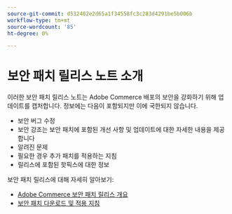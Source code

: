 ```yaml
---
source-git-commit: d532402e2d65a1f34558fc3c283d4291be5b006b
workflow-type: tm+mt
source-wordcount: '85'
ht-degree: 0%

---
```

# 보안 패치 릴리스 노트 소개

이러한 보안 패치 릴리스 노트는 Adobe Commerce 배포의 보안을 강화하기 위해 업데이트를 캡처합니다. 정보에는 다음이 포함되지만 이에 국한되지 않습니다.

* 보안 버그 수정
* 보안 강조는 보안 패치에 포함된 개선 사항 및 업데이트에 대한 자세한 내용을 제공합니다
* 알려진 문제
* 필요한 경우 추가 패치를 적용하는 지침
* 릴리스에 포함된 핫픽스에 대한 정보

보안 패치 릴리스에 대해 자세히 알아보기:

* [Adobe Commerce 보안 패치 릴리스 개요](/help/release/release-notes/security/overview.md#about-adobe-commerce-security-patch-releases)
* [보안 패치 다운로드 및 적용 지침](/help/installation/composer.md)
